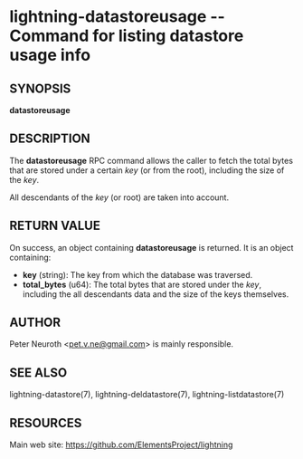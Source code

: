 lightning-datastoreusage -- Command for listing datastore usage info
============================================================

SYNOPSIS
--------

**datastoreusage**

DESCRIPTION
-----------

The **datastoreusage** RPC command allows the caller to fetch the 
total bytes that are stored under a certain *key* (or from the root),
including the size of the *key*.

All descendants of the *key* (or root) are taken into account.

RETURN VALUE
------------

[comment]: # (GENERATE-FROM-SCHEMA-START)
On success, an object containing **datastoreusage** is returned.  It is an object containing:

- **key** (string): The key from which the database was traversed.
- **total\_bytes** (u64): The total bytes that are stored under the *key*, including the all descendants data and the size of the keys themselves.

[comment]: # (GENERATE-FROM-SCHEMA-END)

AUTHOR
------

Peter Neuroth <<pet.v.ne@gmail.com>> is mainly responsible.

SEE ALSO
--------

lightning-datastore(7), lightning-deldatastore(7), lightning-listdatastore(7)

RESOURCES
---------

Main web site: <https://github.com/ElementsProject/lightning>

[comment]: # ( SHA256STAMP:743b3308974872f191362fcd0b1af647ea1efd28ae30ea04f6deb22418871a17)
